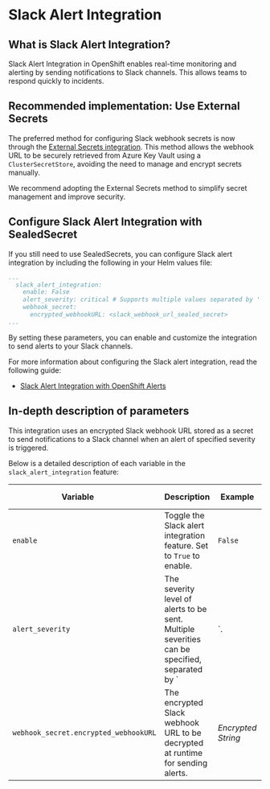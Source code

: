 # Slack Alert Integration

## What is Slack Alert Integration?

Slack Alert Integration in OpenShift enables real-time monitoring and alerting by sending notifications to Slack channels. This allows teams to respond quickly to incidents. 

## Recommended implementation: Use External Secrets

The preferred method for configuring Slack webhook secrets is now through the [External Secrets integration](secret-management.md). This method allows the webhook URL to be securely retrieved from Azure Key Vault using a `ClusterSecretStore`, avoiding the need to manage and encrypt secrets manually.

We recommend adopting the External Secrets method to simplify secret management and improve security.

## Configure Slack Alert Integration with SealedSecret

If you still need to use SealedSecrets, you can configure Slack alert integration by including the following in your Helm values file:

``` yaml
...
  slack_alert_integration:
    enable: False
    alert_severity: critical # Supports multiple values separated by '|': critical|warning|info
    webhook_secret:
      encrypted_webhookURL: <slack_webhook_url_sealed_secret>
... 
```

By setting these parameters, you can enable and customize the integration to send alerts to your Slack channels.

For more information about configuring the Slack alert integration, read the following guide: 

- [Slack Alert Integration with OpenShift Alerts](../../About%20Container-Platform-as-a-Service/Service%20Breakdown/Observability/slack-integration-with-openshift-alerts.md)


## In-depth description of parameters

This integration uses an encrypted Slack webhook URL stored as a secret to send notifications to a Slack channel when an alert of specified severity is triggered.

Below is a detailed description of each variable in the `slack_alert_integration` feature:

| <div style="width:260px">**Variable**</div>                            | **Description**                                                                                  | **Example**                              | **Type**                   | **Default Value**  |
|-----------------------------------------|--------------------------------------------------------------------------------------------------|------------------------------------------|----------------------------|----------|
| `enable`                                | Toggle the Slack alert integration feature. Set to `True` to enable.                             | `False`                                  | Boolean                    | false |
| `alert_severity`                        | The severity level of alerts to be sent. Multiple severities can be specified, separated by `|`. | `critical` or `critical|warning|info` | String                     | "" |
| `webhook_secret.encrypted_webhookURL`   | The encrypted Slack webhook URL to be decrypted at runtime for sending alerts.                   | *Encrypted String*                       | Kubeseal encrypted String  | "" |


